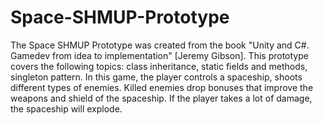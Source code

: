 # Space-SHMUP-Prototype
The Space SHMUP Prototype was created from the book "Unity and C#. Gamedev from idea to implementation" [Jeremy Gibson].
This prototype covers the following topics: class inheritance, static fields and methods, singleton pattern.
In this game, the player controls a spaceship, shoots different types of enemies. Killed enemies drop bonuses that improve the weapons and shield of the spaceship. If the player takes a lot of damage, the spaceship will explode.
